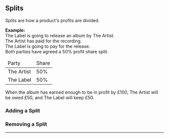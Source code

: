 <a id="splits"></a>
## Splits

Splits are how a product's profits are divided.

<aside>
<strong>Example:</strong><br />
The Label is going to release an album by The Artist.<br />
The Artist has paid for the recording.<br />
The Label is going to pay for the release.<br />
Both parties have agreed a 50% profit share split.
<table>
<thead>
<tr>
<td>Party</td><td>Share</td>
</tr>
</thead>
<tbody>
<tr>
<td>The Artist</td><td>50%</td>
</tr>
<tr>
<td>The Label</td><td>50%</td>
</tr>
</tbody>
</table>
When the album has earned enough to be in profit by £100, The Artist will be owed £50, and The Label will keep £50.
</aside>

### Adding a Split

### Removing a Split

<hr>

